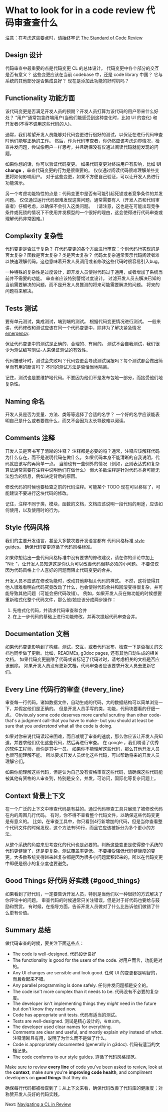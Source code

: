 # What to look for in a code review 代码审查查什么

注意：在考虑这些要点时，请始终牢记 [The Standard of Code Review](standard.md)

## Design 设计

代码审查中最重要的点是代码变更 CL 的总体设计。
代码变更中各个部分的交互是否有意义？
这些变更应该在当前 codebase 中，还是 code library 中国？
它与系统的其他部分是否集成良好？
现在是添加此功能的好时机吗？

## Functionality 功能方面

该代码变更是否满足开发人员的预期？开发人员打算为该代码的用户带来什么好处？
“用户”通常包含终端用户(当他们能感受到这种变化时，比如 UI 的变化) 和 开发者(不得不调用这些代码的人)。

通常，我们希望开发人员能够对代码变更进行很好的测试，以保证在进行代码审查时他们能够正确的工作。
然后，作为代码审查者，你仍然应该考虑边界情况，检查并发问题，尝试像用户一样思考，并且确保没有仅通过阅读代码就能发现的问题。

如果你想的话，你可以验证代码变更。
如果代码变更对终端用户有影响，比如 **UI change** ，审查代码变更的行为是很重要的。
仅仅通过阅读代码很难理解某些变更将如何影响用户。
对于这些变更，如果不方便自己验证，可以让开发人员进行功能演示。

另一个考虑功能特性的点是：代码变更中是否有可能引起死锁或者竞争条件的并发问题。
仅仅通过运行代码很难发现这类问题，通常需要有人（开发人员和代码审查者）仔细考虑，以确保不会引入这类问题。
（请注意，这也是在可能出现竞争条件或死锁的情况下不使用并发模型的一个很好的理由，这会使得进行代码审查或理解代码非常困难。）

## Complexity 复杂性

代码变更是否过于复杂？
在代码变更的各个方面进行审查：个别代码行实现的是否太复杂？函数是否太复杂？类是否太复杂？
代码太复杂通常表示代码阅读者难以快速理解代码。这也意味着开发人员调用或者修改这些代码时很容易引入bug。

一种特殊的复杂性是过度设计，即开发人员使得代码过于通用，或者增加了系统当前并不需要的功能。
审查者应该特别警惕过度设计。
过滤开发人员去解决已知的当前需要解决的问题，而不是开发人员推测的将来可能需要解决的问题。
将来的问题将来解决。

## Tests 测试

要有单元测试，集成测试，端到端的测试。
根据代码变更情况进行测试。
一般来讲，代码修改和测试应该在同一个代码变更中，除非为了解决紧急情况 [emergency](../emergencies.md).

保证代码变更中的测试是正确的、合理的、有用的。
测试不会自我测试，我们很少为测试编写测试-人来保证测试的有效性。

代码被破坏时，测试会失败吗？代码变更会导致测试误报吗？每个测试都会做出简单而有用的断言吗？
不同的测试方法是否恰当地隔离。

记住，测试也是要维护地代码。不要因为他们不是发布包地一部分，而接受他们地复杂性。

## Naming 命名

开发人员是否为变量、方法、类等等选择了合适的名字？
一个好的名字应该能表明自己是什么或者要做什么，而又不会因为太长导致难以阅读。

## Comments 注释

开发人员是否书写了清晰的注释？
注释都是必要的吗？通常，注释应该解释代码为什么存在，而不是说明代码在做什么。
如果代码本身不能清晰的自我说明，代码就应该写的再简单一点。
当前也有一些例外的情况（例如，正则表达式和复杂算法通常需要在注释中说明他们在做什么）
但大多数注释是针对代码本身可能无法包含的信息，例如决定背后的原因。

修改代码的时候也要检查之前的代码注释。可能某个 TODO 现在可以移除了，可能建议不要进行这块代码的修改。

记住，注释不同于类，模块，函数的文档，文档应该说明一段代码的用途，应该如何使用，以及使用时的行为。

## Style 代码风格

我们的主要开发语言，甚至大多数次要开发语言都有 代码风格标准 [style guides](http://google.github.io/styleguide/)。
确保代码变更遵循了代码风格标准。

如果你想给出一些代码风格标准中没有要求的修改建议，请在你的评论中加上 "Nit: "，让开发人员知道这是你认为可以改善代码但非必须的小问题。
不要仅仅因为代码风格上个人喜好的问题而阻止代码变更的合并。

开发人员不应该在修改功能时，改动其他非相关代码的样式。
不然，这将使得其他人很难看明白代码究竟改动了什么，也会使得代码合并和回滚变得很复杂，并可能导致其他问题（可能会把代码改错）。
例如，如果开发人员在做功能的时候想要重新格式化整个代码文件，那么他/她应该分成两步操作：

1. 先格式化代码，并请求代码审查和合并
2. 在上一步代码的基础上进行功能修改，并再次提起代码审查合并。

## Documentation 文档

如果代码变更影响到了构建，测试，交互，或者代码发布，检查一下是否相关的文档也同步做了更新。比如，READMEs, g3doc pages, 还有其他自动生成的相关文档。
如果代码变更删除了代码或者标记了代码过时，请考虑相关的文档是否应该删除。
如果开发人员没有更新文档，代码审查者应该要求开发人员去更新它们。

## Every Line 代码行的审查 {#every_line}

审查每一行代码。诸如数据文件，自动生成的代码，大的数据结构可以简单浏览一下，并假定他们是正确的。
但是开发人员手写的类，功能，代码块要看的仔细一点。
Obviously some code deserves more careful scrutiny than other code-that's a judgment call-that you have to make-
but you should at least be sure that you *understand* what all the code is doing.

如果对你来说代码读起来困难，而且减缓了审查的速度，那么你应该让开发人员知道，并要求他们优化这些代码，然后再进行审查。
在 google ，我们聘请了优秀的软件工程师，而你是其中一员。
如果你不能理解这些代码，那么其他开发人员也很可能理解不能。
所以要求开发人员优化这些代码，可以帮助将来的开发人员理解它们。

如果你能理解这些代码，但是认为自己没有资格审查这些代码，请确保这些代码能被其他有资格的人审查到，特别是安全，并发，可访问，国际化等复杂问题上。

## Context 背景上下文

在一个广泛的上下文中审查代码是有益的。通过代码审查工具只展现了被修改代码在内的周围几行代码。
有时，你不得不查看整个代码文件，以确保这些代码变更是有意义的。
比如，在审查工具中，你只看到4行新增加的代码，但是当你查看整个代码文件的时候发现，这个方法有50行，而且它应该被拆分为多个更小的方法。

从整个系统的角度来思考变化的代码也是必要的。判断这些变更是使得整个系统的代码更健康了，还是更复杂，测试覆盖率更低。
不要接受降低代码健康度的变更。大多数系统变得越来越复杂都是因为很多小问题累积起来的，所以在代码变更中即便是很小的复杂度也要避免。

## Good Things 好代码 好实践 {#good_things}

如果看到了好代码，一定要告诉开发人员，特别是当他们以一种很好的方式解决了你评论中的问题。
审查代码的时候通常只关注错误，但是对于好代码也要给与鼓励和赞赏。
有时候，在指导方面，告诉开发人员做对了什么比告诉他们做错了什么更有价值。

## Summary 总结

做代码审查的时候，要关注下面这些点：

- The code is well-designed.                            代码设计良好
- The functionality is good for the users of the code.  对用户而言，功能是对的。
- Any UI changes are sensible and look good.            任何 UI 的变更都是明智的，而且看起来不错。
- Any parallel programming is done safely.              任何并发问题都是安全的。
- The code isn't more complex than it needs to be.      代码没有不必要的复杂度。
- The developer isn't implementing things they *might* need in the future but
    don't know they need now.
- Code has appropriate unit tests.                      代码有适当的测试。
- Tests are well-designed.                              测试是精心设计的，`有意义的`。
- The developer used clear names for everything.
- Comments are clear and useful, and mostly explain *why* instead of *what*. 注释清晰且有用，说明了为什么而不是做了什么。
- Code is appropriately documented (generally in g3doc).    代码有适当的文档记录。
- The code conforms to our style guides.                遵循了代码风格规范。

Make sure to review **every line** of code you've been asked to review, look at
the **context**, make sure you're **improving code health**, and compliment
developers on **good things** that they do.

确保每行代码都被检查到了；从上下文来看，确保代码改善了代码库的健康度；对称赞开发人员好的代码实践。

Next: [Navigating a CL in Review](navigate.md)
